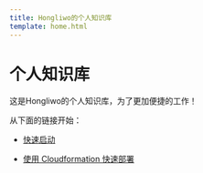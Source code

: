 ```yaml
---
title: Hongliwo的个人知识库
template: home.html
---
```


# 个人知识库

这是Hongliwo的个人知识库，为了更加便捷的工作！

从下面的链接开始：

- [快速启动](./home/quick-start.md)

- [使用 Cloudformation 快速部署](./home/deployment.md)

